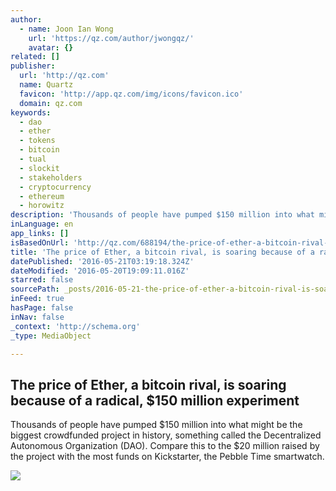 ```yaml
---
author:
  - name: Joon Ian Wong
    url: 'https://qz.com/author/jwongqz/'
    avatar: {}
related: []
publisher:
  url: 'http://qz.com'
  name: Quartz
  favicon: 'http://app.qz.com/img/icons/favicon.ico'
  domain: qz.com
keywords:
  - dao
  - ether
  - tokens
  - bitcoin
  - tual
  - slockit
  - stakeholders
  - cryptocurrency
  - ethereum
  - horowitz
description: 'Thousands of people have pumped $150 million into what might be the biggest crowdfunded project in history, something called the Decentralized Autonomous Organization (DAO). Compare this to the $20 million raised by the project with the most funds on Kickstarter, the Pebble Time smartwatch.'
inLanguage: en
app_links: []
isBasedOnUrl: 'http://qz.com/688194/the-price-of-ether-a-bitcoin-rival-is-soaring-because-of-a-radical-150-million-experiment/'
title: 'The price of Ether, a bitcoin rival, is soaring because of a radical, $150 million experiment'
datePublished: '2016-05-21T03:19:18.324Z'
dateModified: '2016-05-20T19:09:11.016Z'
starred: false
sourcePath: _posts/2016-05-21-the-price-of-ether-a-bitcoin-rival-is-soaring-because-of-a.md
inFeed: true
hasPage: false
inNav: false
_context: 'http://schema.org'
_type: MediaObject

---
```

<article style=""><h1>The price of Ether, a bitcoin rival, is soaring because of a radical, $150 million experiment</h1><p>Thousands of people have pumped $150 million into what might be the biggest crowdfunded project in history, something called the Decentralized Autonomous Organization (DAO). Compare this to the $20 million raised by the project with the most funds on Kickstarter, the Pebble Time smartwatch.</p><img src="https://www.theatlas.com/i/atlas_r1_TgPif.png" /></article>